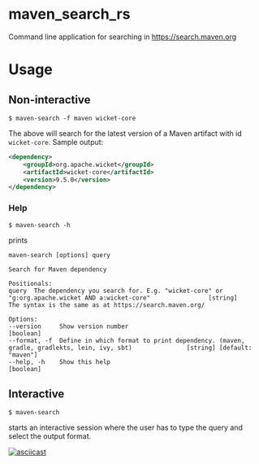 # maven_search_rs
Command line application for searching in https://search.maven.org

# Usage

## Non-interactive

    $ maven-search -f maven wicket-core

The above will search for the latest version of a Maven artifact with id `wicket-core`. 
Sample output:

```xml
<dependency>
    <groupId>org.apache.wicket</groupId>
    <artifactId>wicket-core</artifactId>
    <version>9.5.0</version>
</dependency>
```

### Help

    $ maven-search -h

prints

```
maven-search [options] query

Search for Maven dependency

Positionals:
query  The dependency you search for. E.g. "wicket-core" or "g:org.apache.wicket AND a:wicket-core"                [string]
The syntax is the same as at https://search.maven.org/

Options:
--version     Show version number                                                                                  [boolean]
--format, -f  Define in which format to print dependency. (maven, gradle, gradlekts, lein, ivy, sbt)               [string] [default: "maven"]
--help, -h    Show this help                                                                                       [boolean]
```

## Interactive

    $ maven-search

starts an interactive session where the user has to type the query and select the output format.

[![asciicast](https://asciinema.org/a/PeId77lNYRnUZj8pAjTZBgDmi.svg)](https://asciinema.org/a/PeId77lNYRnUZj8pAjTZBgDmi)

